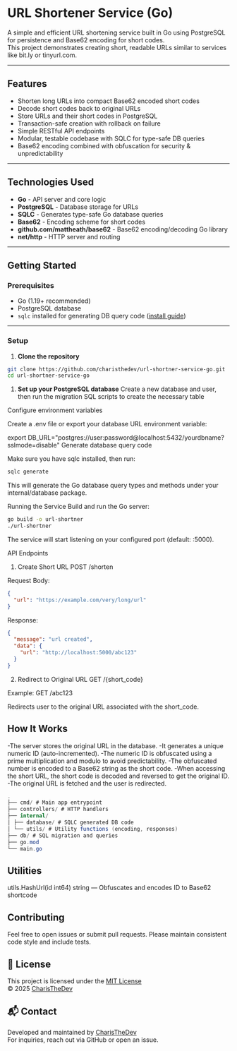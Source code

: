 # URL Shortener Service (Go)

A simple and efficient URL shortening service built in Go using PostgreSQL for persistence and Base62 encoding for short codes.  
This project demonstrates creating short, readable URLs similar to services like bit.ly or tinyurl.com.

---

## Features

- Shorten long URLs into compact Base62 encoded short codes
- Decode short codes back to original URLs
- Store URLs and their short codes in PostgreSQL
- Transaction-safe creation with rollback on failure
- Simple RESTful API endpoints
- Modular, testable codebase with SQLC for type-safe DB queries
- Base62 encoding combined with obfuscation for security & unpredictability

---

## Technologies Used

- **Go** - API server and core logic
- **PostgreSQL** - Database storage for URLs
- **SQLC** - Generates type-safe Go database queries
- **Base62** - Encoding scheme for short codes
- **github.com/mattheath/base62** - Base62 encoding/decoding Go library
- **net/http** - HTTP server and routing

---

## Getting Started

### Prerequisites

- Go (1.19+ recommended)
- PostgreSQL database
- `sqlc` installed for generating DB query code ([install guide](https://sqlc.dev))

---

### Setup

1. **Clone the repository**

```bash
git clone https://github.com/charisthedev/url-shortner-service-go.git
cd url-shortner-service-go
```

1. **Set up your PostgreSQL database**
   Create a new database and user, then run the migration SQL scripts to create the necessary table

Configure environment variables

Create a .env file or export your database URL environment variable:

export DB_URL="postgres://user:password@localhost:5432/yourdbname?sslmode=disable"
Generate database query code

Make sure you have sqlc installed, then run:

```bash
sqlc generate
```

This will generate the Go database query types and methods under your internal/database package.

Running the Service
Build and run the Go server:

```bash
go build -o url-shortner
./url-shortner
```

The service will start listening on your configured port (default: :5000).

API Endpoints

1. Create Short URL
   POST /shorten

Request Body:

```json
{
  "url": "https://example.com/very/long/url"
}
```

Response:

```json
{
  "message": "url created",
  "data": {
    "url": "http://localhost:5000/abc123"
  }
}
```

2. Redirect to Original URL
   GET /{short_code}

Example: GET /abc123

Redirects user to the original URL associated with the short_code.

## How It Works

-The server stores the original URL in the database.
-It generates a unique numeric ID (auto-incremented).
-The numeric ID is obfuscated using a prime multiplication and modulo to avoid predictability.
-The obfuscated number is encoded to a Base62 string as the short code.
-When accessing the short URL, the short code is decoded and reversed to get the original ID.
-The original URL is fetched and the user is redirected.

```csharp
.
├── cmd/ # Main app entrypoint
├── controllers/ # HTTP handlers
├── internal/
│ ├── database/ # SQLC generated DB code
│ └── utils/ # Utility functions (encoding, responses)
├── db/ # SQL migration and queries
├── go.mod
└── main.go
```

## Utilities

utils.HashUrl(id int64) string — Obfuscates and encodes ID to Base62 shortcode

## Contributing

Feel free to open issues or submit pull requests. Please maintain consistent code style and include tests.

## 📄 License

This project is licensed under the [MIT License](https://opensource.org/licenses/MIT)  
© 2025 [CharisTheDev](https://github.com/charisthedev)

## 📬 Contact

Developed and maintained by [CharisTheDev](https://github.com/charisthedev)  
For inquiries, reach out via GitHub or open an issue.
